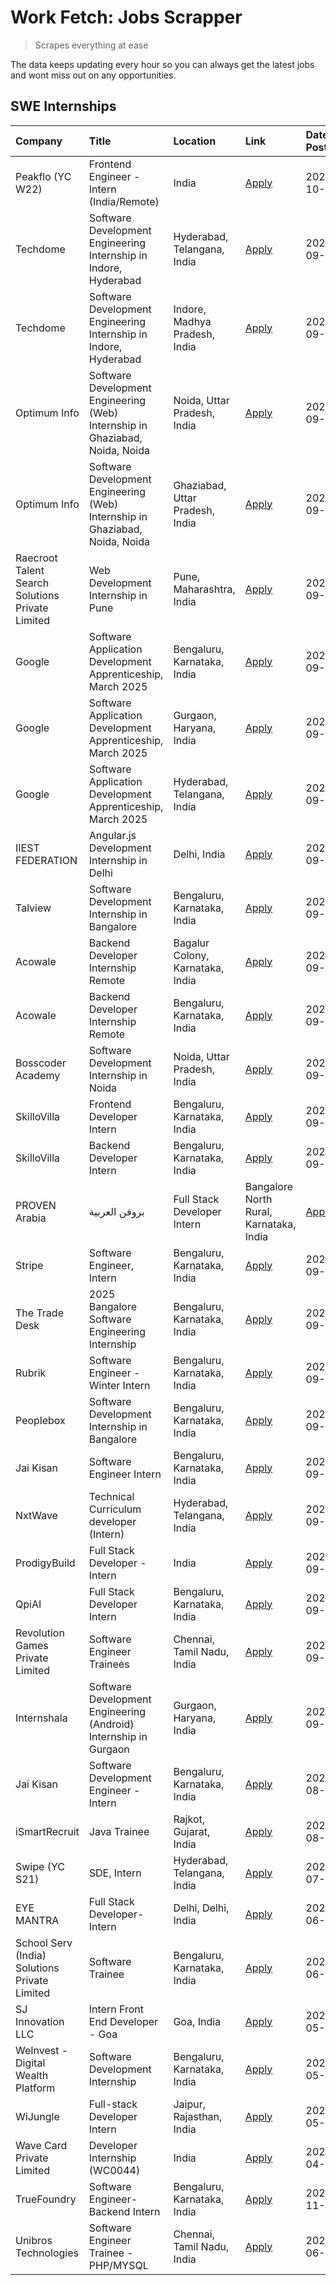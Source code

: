 # Work Fetch: Jobs Scrapper
> Scrapes everything at ease

The data keeps updating every hour so you can always get the latest jobs and wont miss out on any opportunities.

## SWE Internships
<!--START_SECTION:workfetch-->
| Company                                          | Title                                                                        | Location                                | Link                                                                                                                                                                                                                                                                                | Date Posted   |
|:-------------------------------------------------|:-----------------------------------------------------------------------------|:----------------------------------------|:------------------------------------------------------------------------------------------------------------------------------------------------------------------------------------------------------------------------------------------------------------------------------------|:--------------|
| Peakflo (YC W22)                                 | Frontend Engineer - Intern (India/Remote)                                    | India                                   | [Apply](https://in.linkedin.com/jobs/view/frontend-engineer-intern-india-remote-at-peakflo-yc-w22-4037729755?position=16&pageNum=0&refId=j%2FhugAg9eVeaSDd6A%2B0Lug%3D%3D&trackingId=7huK1VV75r1tMmSUJGXFhA%3D%3D)                                                                  | 2024-10-01    |
| Techdome                                         | Software Development Engineering Internship in Indore, Hyderabad             | Hyderabad, Telangana, India             | [Apply](https://in.linkedin.com/jobs/view/software-development-engineering-internship-in-indore-hyderabad-at-techdome-4039243553?position=53&pageNum=0&refId=j%2FhugAg9eVeaSDd6A%2B0Lug%3D%3D&trackingId=EBd3ZDTZTNBJHRSy43ZpqQ%3D%3D)                                              | 2024-09-30    |
| Techdome                                         | Software Development Engineering Internship in Indore, Hyderabad             | Indore, Madhya Pradesh, India           | [Apply](https://in.linkedin.com/jobs/view/software-development-engineering-internship-in-indore-hyderabad-at-techdome-4039245043?position=58&pageNum=0&refId=j%2FhugAg9eVeaSDd6A%2B0Lug%3D%3D&trackingId=dg5NLMMaiSyG9ay5GIyWQQ%3D%3D)                                              | 2024-09-30    |
| Optimum Info                                     | Software Development Engineering (Web) Internship in Ghaziabad, Noida, Noida | Noida, Uttar Pradesh, India             | [Apply](https://in.linkedin.com/jobs/view/software-development-engineering-web-internship-in-ghaziabad-noida-noida-at-optimum-info-4037042231?position=6&pageNum=0&refId=j%2FhugAg9eVeaSDd6A%2B0Lug%3D%3D&trackingId=UesYk9mIzKk3RXov2VKlEg%3D%3D)                                  | 2024-09-27    |
| Optimum Info                                     | Software Development Engineering (Web) Internship in Ghaziabad, Noida, Noida | Ghaziabad, Uttar Pradesh, India         | [Apply](https://in.linkedin.com/jobs/view/software-development-engineering-web-internship-in-ghaziabad-noida-noida-at-optimum-info-4037041629?position=7&pageNum=0&refId=j%2FhugAg9eVeaSDd6A%2B0Lug%3D%3D&trackingId=d1grc5%2Ftun8gridZlQQLPA%3D%3D)                                | 2024-09-27    |
| Raecroot Talent Search Solutions Private Limited | Web Development Internship in Pune                                           | Pune, Maharashtra, India                | [Apply](https://in.linkedin.com/jobs/view/web-development-internship-in-pune-at-raecroot-talent-search-solutions-private-limited-4034584677?position=46&pageNum=0&refId=j%2FhugAg9eVeaSDd6A%2B0Lug%3D%3D&trackingId=cOPwDI1NUXtPZGbdk%2Bc4AA%3D%3D)                                 | 2024-09-26    |
| Google                                           | Software Application Development Apprenticeship, March 2025                  | Bengaluru, Karnataka, India             | [Apply](https://in.linkedin.com/jobs/view/software-application-development-apprenticeship-march-2025-at-google-4032957527?position=2&pageNum=0&refId=j%2FhugAg9eVeaSDd6A%2B0Lug%3D%3D&trackingId=ResPOkkXzPYkjnBJj4wAug%3D%3D)                                                      | 2024-09-24    |
| Google                                           | Software Application Development Apprenticeship, March 2025                  | Gurgaon, Haryana, India                 | [Apply](https://in.linkedin.com/jobs/view/software-application-development-apprenticeship-march-2025-at-google-4032958554?position=3&pageNum=0&refId=j%2FhugAg9eVeaSDd6A%2B0Lug%3D%3D&trackingId=LLA0oCMuO1RvwQIeDabx%2FA%3D%3D)                                                    | 2024-09-24    |
| Google                                           | Software Application Development Apprenticeship, March 2025                  | Hyderabad, Telangana, India             | [Apply](https://in.linkedin.com/jobs/view/software-application-development-apprenticeship-march-2025-at-google-4032957528?position=4&pageNum=0&refId=j%2FhugAg9eVeaSDd6A%2B0Lug%3D%3D&trackingId=BBkRX7u6eeeWt8tr2hEzNQ%3D%3D)                                                      | 2024-09-24    |
| IIEST FEDERATION                                 | Angular.js Development Internship in Delhi                                   | Delhi, India                            | [Apply](https://in.linkedin.com/jobs/view/angular-js-development-internship-in-delhi-at-iiest-federation-4034407085?position=51&pageNum=0&refId=j%2FhugAg9eVeaSDd6A%2B0Lug%3D%3D&trackingId=PcgTbDExiFATTrrec5NDHg%3D%3D)                                                           | 2024-09-24    |
| Talview                                          | Software Development Internship in Bangalore                                 | Bengaluru, Karnataka, India             | [Apply](https://in.linkedin.com/jobs/view/software-development-internship-in-bangalore-at-talview-4033703077?position=12&pageNum=0&refId=j%2FhugAg9eVeaSDd6A%2B0Lug%3D%3D&trackingId=5fWL9ZZ4ZQpX3sntVfsGZg%3D%3D)                                                                  | 2024-09-23    |
| Acowale                                          | Backend Developer Internship Remote                                          | Bagalur Colony, Karnataka, India        | [Apply](https://in.linkedin.com/jobs/view/backend-developer-internship-remote-at-acowale-4030088707?position=18&pageNum=0&refId=j%2FhugAg9eVeaSDd6A%2B0Lug%3D%3D&trackingId=XFG0Yp%2FOY5B1sOTocpzKOg%3D%3D)                                                                         | 2024-09-21    |
| Acowale                                          | Backend Developer Internship Remote                                          | Bengaluru, Karnataka, India             | [Apply](https://in.linkedin.com/jobs/view/backend-developer-internship-remote-at-acowale-4030975489?position=11&pageNum=0&refId=j%2FhugAg9eVeaSDd6A%2B0Lug%3D%3D&trackingId=lFX507IAQSmEfF9MBH%2BsHQ%3D%3D)                                                                         | 2024-09-20    |
| Bosscoder Academy                                | Software Development Internship in Noida                                     | Noida, Uttar Pradesh, India             | [Apply](https://in.linkedin.com/jobs/view/software-development-internship-in-noida-at-bosscoder-academy-4031161323?position=20&pageNum=0&refId=j%2FhugAg9eVeaSDd6A%2B0Lug%3D%3D&trackingId=O%2B6ZNCxms2fZV2ahws7pSg%3D%3D)                                                          | 2024-09-20    |
| SkilloVilla                                      | Frontend Developer Intern                                                    | Bengaluru, Karnataka, India             | [Apply](https://in.linkedin.com/jobs/view/frontend-developer-intern-at-skillovilla-4025873510?position=9&pageNum=0&refId=j%2FhugAg9eVeaSDd6A%2B0Lug%3D%3D&trackingId=%2BUiHsOagJgYefMCYVPuYLw%3D%3D)                                                                                | 2024-09-17    |
| SkilloVilla                                      | Backend Developer Intern                                                     | Bengaluru, Karnataka, India             | [Apply](https://in.linkedin.com/jobs/view/backend-developer-intern-at-skillovilla-4025860894?position=13&pageNum=0&refId=j%2FhugAg9eVeaSDd6A%2B0Lug%3D%3D&trackingId=9oXrUTT4QVNcwpdFpC%2BRCA%3D%3D)                                                                                | 2024-09-17    |
| PROVEN Arabia | بروفن العربية                    | Full Stack Developer Intern                                                  | Bangalore North Rural, Karnataka, India | [Apply](https://in.linkedin.com/jobs/view/full-stack-developer-intern-at-proven-arabia-%D8%A8%D8%B1%D9%88%D9%81%D9%86-%D8%A7%D9%84%D8%B9%D8%B1%D8%A8%D9%8A%D8%A9-4028862862?position=49&pageNum=0&refId=j%2FhugAg9eVeaSDd6A%2B0Lug%3D%3D&trackingId=C94%2BmS8px5G7r1CDFVQJRg%3D%3D) | 2024-09-17    |
| Stripe                                           | Software Engineer, Intern                                                    | Bengaluru, Karnataka, India             | [Apply](https://in.linkedin.com/jobs/view/software-engineer-intern-at-stripe-4008214242?position=5&pageNum=0&refId=j%2FhugAg9eVeaSDd6A%2B0Lug%3D%3D&trackingId=SUs59BJ0Hff8UDJhYTVmGA%3D%3D)                                                                                        | 2024-09-13    |
| The Trade Desk                                   | 2025 Bangalore Software Engineering Internship                               | Bengaluru, Karnataka, India             | [Apply](https://in.linkedin.com/jobs/view/2025-bangalore-software-engineering-internship-at-the-trade-desk-3987456531?position=14&pageNum=0&refId=j%2FhugAg9eVeaSDd6A%2B0Lug%3D%3D&trackingId=nMuwf3tYAAiDH4766P2bKQ%3D%3D)                                                         | 2024-09-11    |
| Rubrik                                           | Software Engineer - Winter Intern                                            | Bengaluru, Karnataka, India             | [Apply](https://in.linkedin.com/jobs/view/software-engineer-winter-intern-at-rubrik-4006567784?position=59&pageNum=0&refId=j%2FhugAg9eVeaSDd6A%2B0Lug%3D%3D&trackingId=N02%2F20onqE4q9MizpFNnqw%3D%3D)                                                                              | 2024-09-11    |
| Peoplebox                                        | Software Development Internship in Bangalore                                 | Bengaluru, Karnataka, India             | [Apply](https://in.linkedin.com/jobs/view/software-development-internship-in-bangalore-at-peoplebox-4022411601?position=15&pageNum=0&refId=j%2FhugAg9eVeaSDd6A%2B0Lug%3D%3D&trackingId=DLCsgP%2F9%2FUsIP3TdAUdryQ%3D%3D)                                                            | 2024-09-10    |
| Jai Kisan                                        | Software Engineer Intern                                                     | Bengaluru, Karnataka, India             | [Apply](https://in.linkedin.com/jobs/view/software-engineer-intern-at-jai-kisan-4024075360?position=33&pageNum=0&refId=j%2FhugAg9eVeaSDd6A%2B0Lug%3D%3D&trackingId=pQIyw8HZMTIHGM25sGhPfQ%3D%3D)                                                                                    | 2024-09-09    |
| NxtWave                                          | Technical Curriculum developer (Intern)                                      | Hyderabad, Telangana, India             | [Apply](https://in.linkedin.com/jobs/view/technical-curriculum-developer-intern-at-nxtwave-4020462207?position=35&pageNum=0&refId=j%2FhugAg9eVeaSDd6A%2B0Lug%3D%3D&trackingId=de8LJZyBYGbRji03v7J8Uw%3D%3D)                                                                         | 2024-09-09    |
| ProdigyBuild                                     | Full Stack Developer - Intern                                                | India                                   | [Apply](https://in.linkedin.com/jobs/view/full-stack-developer-intern-at-prodigybuild-4019591942?position=42&pageNum=0&refId=j%2FhugAg9eVeaSDd6A%2B0Lug%3D%3D&trackingId=Scqq3NWaYDuB5ocmQa5fJA%3D%3D)                                                                              | 2024-09-08    |
| QpiAI                                            | Full Stack Developer Intern                                                  | Bengaluru, Karnataka, India             | [Apply](https://in.linkedin.com/jobs/view/full-stack-developer-intern-at-qpiai-4017395346?position=29&pageNum=0&refId=j%2FhugAg9eVeaSDd6A%2B0Lug%3D%3D&trackingId=Xqu8HdP8OyC78CJLt270rA%3D%3D)                                                                                     | 2024-09-06    |
| Revolution Games Private Limited                 | Software Engineer Trainees                                                   | Chennai, Tamil Nadu, India              | [Apply](https://in.linkedin.com/jobs/view/software-engineer-trainees-at-revolution-games-private-limited-4015912927?position=26&pageNum=0&refId=j%2FhugAg9eVeaSDd6A%2B0Lug%3D%3D&trackingId=1rhXk7BvnowePHgbSLqctA%3D%3D)                                                           | 2024-09-02    |
| Internshala                                      | Software Development Engineering (Android) Internship in Gurgaon             | Gurgaon, Haryana, India                 | [Apply](https://in.linkedin.com/jobs/view/software-development-engineering-android-internship-in-gurgaon-at-internshala-4015471580?position=21&pageNum=0&refId=j%2FhugAg9eVeaSDd6A%2B0Lug%3D%3D&trackingId=MRb3pW9yrCYJYVoqonRLHw%3D%3D)                                            | 2024-09-01    |
| Jai Kisan                                        | Software Development Engineer - Intern                                       | Bengaluru, Karnataka, India             | [Apply](https://in.linkedin.com/jobs/view/software-development-engineer-intern-at-jai-kisan-4027288169?position=24&pageNum=0&refId=j%2FhugAg9eVeaSDd6A%2B0Lug%3D%3D&trackingId=jwVf5mw5ksU7%2BSp0qSQVVw%3D%3D)                                                                      | 2024-08-22    |
| iSmartRecruit                                    | Java Trainee                                                                 | Rajkot, Gujarat, India                  | [Apply](https://in.linkedin.com/jobs/view/java-trainee-at-ismartrecruit-3992301825?position=27&pageNum=0&refId=j%2FhugAg9eVeaSDd6A%2B0Lug%3D%3D&trackingId=IeApfCIK0253J3Pd0lokQw%3D%3D)                                                                                            | 2024-08-06    |
| Swipe (YC S21)                                   | SDE, Intern                                                                  | Hyderabad, Telangana, India             | [Apply](https://in.linkedin.com/jobs/view/sde-intern-at-swipe-yc-s21-3980368092?position=34&pageNum=0&refId=j%2FhugAg9eVeaSDd6A%2B0Lug%3D%3D&trackingId=KOE%2BeukrE92jzXbnnMqZFQ%3D%3D)                                                                                             | 2024-07-22    |
| EYE MANTRA                                       | Full Stack Developer- Intern                                                 | Delhi, Delhi, India                     | [Apply](https://in.linkedin.com/jobs/view/full-stack-developer-intern-at-eye-mantra-3960988037?position=40&pageNum=0&refId=j%2FhugAg9eVeaSDd6A%2B0Lug%3D%3D&trackingId=bnuyzLKPft%2FGBUHYzlMfgQ%3D%3D)                                                                              | 2024-06-28    |
| School Serv (India) Solutions Private Limited    | Software Trainee                                                             | Bengaluru, Karnataka, India             | [Apply](https://in.linkedin.com/jobs/view/software-trainee-at-school-serv-india-solutions-private-limited-3953917603?position=57&pageNum=0&refId=j%2FhugAg9eVeaSDd6A%2B0Lug%3D%3D&trackingId=TnZPT3Xj0Fb1u6H9uSvyBg%3D%3D)                                                          | 2024-06-19    |
| SJ Innovation LLC                                | Intern Front End Developer - Goa                                             | Goa, India                              | [Apply](https://in.linkedin.com/jobs/view/intern-front-end-developer-goa-at-sj-innovation-llc-3931678611?position=22&pageNum=0&refId=j%2FhugAg9eVeaSDd6A%2B0Lug%3D%3D&trackingId=oQSIuxiP%2FPfarNMBTFQq7Q%3D%3D)                                                                    | 2024-05-24    |
| WeInvest - Digital Wealth Platform               | Software Development Internship                                              | Bengaluru, Karnataka, India             | [Apply](https://in.linkedin.com/jobs/view/software-development-internship-at-weinvest-digital-wealth-platform-3912867225?position=10&pageNum=0&refId=j%2FhugAg9eVeaSDd6A%2B0Lug%3D%3D&trackingId=XiTvvn0ZTwrY4PUORKDoSQ%3D%3D)                                                      | 2024-05-01    |
| WiJungle                                         | Full-stack Developer Intern                                                  | Jaipur, Rajasthan, India                | [Apply](https://in.linkedin.com/jobs/view/full-stack-developer-intern-at-wijungle-3912864543?position=31&pageNum=0&refId=j%2FhugAg9eVeaSDd6A%2B0Lug%3D%3D&trackingId=vriVaZR9D9Nb3BaiX8hvfg%3D%3D)                                                                                  | 2024-05-01    |
| Wave Card Private Limited                        | Developer Internship (WC0044)                                                | India                                   | [Apply](https://in.linkedin.com/jobs/view/developer-internship-wc0044-at-wave-card-private-limited-3900079966?position=39&pageNum=0&refId=j%2FhugAg9eVeaSDd6A%2B0Lug%3D%3D&trackingId=CyDXkCmEFUOf3ihTqQ9y3g%3D%3D)                                                                 | 2024-04-15    |
| TrueFoundry                                      | Software Engineer-Backend Intern                                             | Bengaluru, Karnataka, India             | [Apply](https://in.linkedin.com/jobs/view/software-engineer-backend-intern-at-truefoundry-3779508170?position=38&pageNum=0&refId=j%2FhugAg9eVeaSDd6A%2B0Lug%3D%3D&trackingId=fs6s9etN9saCrzf1siJHyA%3D%3D)                                                                          | 2023-11-10    |
| Unibros Technologies                             | Software Engineer Trainee - PHP/MYSQL                                        | Chennai, Tamil Nadu, India              | [Apply](https://in.linkedin.com/jobs/view/software-engineer-trainee-php-mysql-at-unibros-technologies-3656599241?position=32&pageNum=0&refId=j%2FhugAg9eVeaSDd6A%2B0Lug%3D%3D&trackingId=HPVw79v8MP2lxK5UMzRfxg%3D%3D)                                                              | 2023-06-12    |
<!--END_SECTION:workfetch-->
